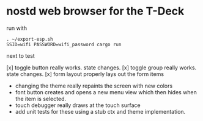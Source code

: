 # nostd web browser for the T-Deck


run with

```shell
. ~/export-esp.sh
SSID=wifi PASSWORD=wifi_password cargo run
```



next to test

[x] toggle button really works. state changes.
[x] toggle group really works. state changes.
[x] form layout properly lays out the form items
* changing the theme really repaints the screen with new colors
* font button creates and opens a new menu view which then hides when the item is selected.
* touch debugger really draws at the touch surface
* add unit tests for these using a stub ctx and theme implementation.